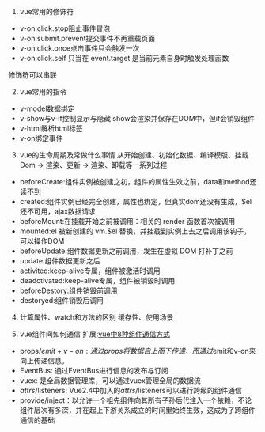 1. vue常用的修饰符
- v-on:click.stop阻止事件冒泡
- v-on:submit.prevent提交事件不再重载页面 
- v-on:click.once点击事件只会触发一次
- v-on:click.self 只当在 event.target 是当前元素自身时触发处理函数

修饰符可以串联

2. vue常用的指令
- v-model数据绑定
- v-show与v-if控制显示与隐藏  show会渲染并保存在DOM中，但if会销毁组件
- v-html解析html标签
- v-on绑定事件

3. vue的生命周期及常做什么事情
从开始创建、初始化数据、编译模版、挂载Dom -> 渲染、更新 -> 渲染、卸载等一系列过程
- beforeCreate:组件实例被创建之初，组件的属性生效之前，data和method还读不到
- created:组件实例已经完全创建，属性也绑定，但真实dom还没有生成，$el还不可用，ajax数据请求
- beforeMount:在挂载开始之前被调用：相关的 render 函数首次被调用
- mounted:el 被新创建的 vm.$el 替换，并挂载到实例上去之后调用该钩子，可以操作DOM
- beforeUpdate:组件数据更新之前调用，发生在虚拟 DOM 打补丁之前
- update:组件数据更新之后
- activited:keep-alive专属，组件被激活时调用
- deadctivated:keep-alive专属，组件被销毁时调用
- beforeDestory:组件销毁前调用
- destoryed:组件销毁后调用

4. 计算属性、watch和方法的区别
缓存性、使用场景

5. vue组件间如何通信
扩展:[vue中8种组件通信方式](https://juejin.im/post/5d267dcdf265da1b957081a3#heading-15)
- props/$emit+v-on: 通过props将数据自上而下传递，而通过$emit和v-on来向上传递信息。
- EventBus: 通过EventBus进行信息的发布与订阅
- vuex: 是全局数据管理库，可以通过vuex管理全局的数据流
- $attrs/$listeners: Vue2.4中加入的$attrs/$listeners可以进行跨级的组件通信
- provide/inject：以允许一个祖先组件向其所有子孙后代注入一个依赖，不论组件层次有多深，并在起上下游关系成立的时间里始终生效，这成为了跨组件通信的基础